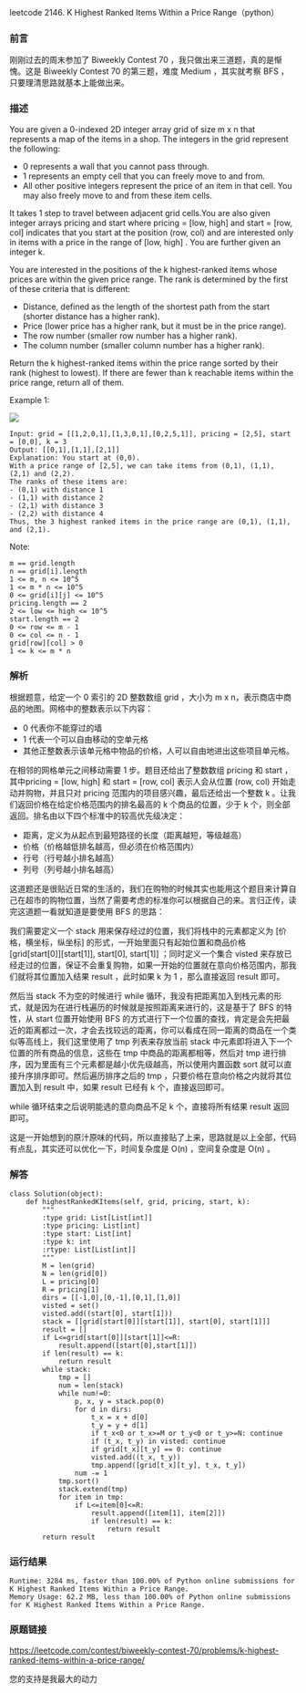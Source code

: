 leetcode  2146. K Highest Ranked Items Within a Price Range（python）

### 前言



刚刚过去的周末参加了 Biweekly Contest 70  ，我只做出来三道题，真的是惭愧。这是 Biweekly Contest 70 的第三题，难度 Medium ，其实就考察 BFS ，只要理清思路就基本上能做出来。


### 描述


You are given a 0-indexed 2D integer array grid of size m x n that represents a map of the items in a shop. The integers in the grid represent the following:

* 0 represents a wall that you cannot pass through.
* 1 represents an empty cell that you can freely move to and from.
* All other positive integers represent the price of an item in that cell. You may also freely move to and from these item cells.

It takes 1 step to travel between adjacent grid cells.You are also given integer arrays pricing and start where pricing = [low, high] and start = [row, col] indicates that you start at the position (row, col) and are interested only in items with a price in the range of [low, high] . You are further given an integer k.

You are interested in the positions of the k highest-ranked items whose prices are within the given price range. The rank is determined by the first of these criteria that is different:

* Distance, defined as the length of the shortest path from the start (shorter distance has a higher rank).
* Price (lower price has a higher rank, but it must be in the price range).
* The row number (smaller row number has a higher rank).
* The column number (smaller column number has a higher rank).

Return the k highest-ranked items within the price range sorted by their rank (highest to lowest). If there are fewer than k reachable items within the price range, return all of them.


Example 1:

![](https://assets.leetcode.com/uploads/2021/12/16/example1drawio.png)

	Input: grid = [[1,2,0,1],[1,3,0,1],[0,2,5,1]], pricing = [2,5], start = [0,0], k = 3
	Output: [[0,1],[1,1],[2,1]]
	Explanation: You start at (0,0).
	With a price range of [2,5], we can take items from (0,1), (1,1), (2,1) and (2,2).
	The ranks of these items are:
	- (0,1) with distance 1
	- (1,1) with distance 2
	- (2,1) with distance 3
	- (2,2) with distance 4
	Thus, the 3 highest ranked items in the price range are (0,1), (1,1), and (2,1).


Note:

	m == grid.length
	n == grid[i].length
	1 <= m, n <= 10^5
	1 <= m * n <= 10^5
	0 <= grid[i][j] <= 10^5
	pricing.length == 2
	2 <= low <= high <= 10^5
	start.length == 2
	0 <= row <= m - 1
	0 <= col <= n - 1
	grid[row][col] > 0
	1 <= k <= m * n


### 解析


根据题意，给定一个 0 索引的 2D 整数数组 grid ，大小为 m x n，表示商店中商品的地图。网格中的整数表示以下内容：

* 0 代表你不能穿过的墙
* 1 代表一个可以自由移动的空单元格
* 其他正整数表示该单元格中物品的价格，人可以自由地进出这些项目单元格。

在相邻的网格单元之间移动需要 1 步。题目还给出了整数数组 pricing 和  start ，其中pricing = [low, high] 和 start = [row, col] 表示人会从位置 (row, col) 开始走动并购物，并且只对 pricing 范围内的项目感兴趣，最后还给出一个整数 k 。让我们返回价格在给定价格范围内的排名最高的 k 个商品的位置，少于 k 个，则全部返回。排名由以下四个标准中的较高优先级决定：

* 距离，定义为从起点到最短路径的长度（距离越短，等级越高）
* 价格（价格越低排名越高，但必须在价格范围内）
* 行号（行号越小排名越高）
* 列号（列号越小排名越高）

这道题还是很贴近日常的生活的，我们在购物的时候其实也能用这个题目来计算自己在超市的购物位置，当然了需要考虑的标准你可以根据自己的来。言归正传，读完这道题一看就知道是要使用 BFS 的思路：

我们需要定义一个 stack 用来保存经过的位置，我们将栈中的元素都定义为 [价格，横坐标，纵坐标] 的形式，一开始里面只有起始位置和商品价格 [grid[start[0]][start[1]], start[0], start[1]]  ；同时定义一个集合 visted 来存放已经走过的位置，保证不会重复购物，如果一开始的位置就在意向价格范围内，那我们就将其位置加入结果 result ，此时如果 k 为 1 ，那么直接返回 result 即可。

然后当 stack 不为空的时候进行 while 循环，我没有把距离加入到栈元素的形式，就是因为在进行栈遍历的时候就是按照距离来进行的，这是基于了 BFS 的特性，从 start 位置开始使用 BFS 的方式进行下一个位置的查找，肯定是会先把最近的距离都过一次，才会去找较远的距离，你可以看成在同一距离的商品在一个类似等高线上，我们这里使用了 tmp 列表来存放当前 stack 中元素即将进入下一个位置的所有商品的信息，这些在 tmp 中商品的距离都相等，然后对 tmp 进行排序，因为里面有三个元素都是越小优先级越高，所以使用内置函数 sort 就可以直接升序排序即可。然后遍历排序之后的 tmp ，只要价格在意向价格之内就将其位置加入到 result 中，如果 result 已经有 k 个，直接返回即可。

while 循环结束之后说明能选的意向商品不足 k 个，直接将所有结果 result 返回即可。

这是一开始想到的原汁原味的代码，所以直接贴了上来，思路就是以上全部，代码有点乱，其实还可以优化一下，时间复杂度是 O(n) ，空间复杂度是 O(n) 。
### 解答
				

	class Solution(object):
	    def highestRankedKItems(self, grid, pricing, start, k):
	        """
	        :type grid: List[List[int]]
	        :type pricing: List[int]
	        :type start: List[int]
	        :type k: int
	        :rtype: List[List[int]]
	        """
	        M = len(grid)
	        N = len(grid[0])
	        L = pricing[0]
	        R = pricing[1]
	        dirs = [[-1,0],[0,-1],[0,1],[1,0]]
	        visted = set()
	        visted.add((start[0], start[1]))
	        stack = [[grid[start[0]][start[1]], start[0], start[1]]]
	        result = []
	        if L<=grid[start[0]][start[1]]<=R:
	            result.append([start[0],start[1]])
	        if len(result) == k:
	            return result
	        while stack:
	            tmp = []
	            num = len(stack)
	            while num!=0:
	                p, x, y = stack.pop(0)
	                for d in dirs:
	                    t_x = x + d[0]
	                    t_y = y + d[1]
	                    if t_x<0 or t_x>=M or t_y<0 or t_y>=N: continue
	                    if (t_x, t_y) in visted: continue
	                    if grid[t_x][t_y] == 0: continue
	                    visted.add((t_x, t_y))
	                    tmp.append([grid[t_x][t_y], t_x, t_y])
	                num -= 1
	            tmp.sort()
	            stack.extend(tmp)
	            for item in tmp:
	                if L<=item[0]<=R:
	                    result.append([item[1], item[2]])
	                    if len(result) == k:
	                        return result
	        return result
	        
	        
            	      
			
### 运行结果

	Runtime: 3284 ms, faster than 100.00% of Python online submissions for K Highest Ranked Items Within a Price Range.
	Memory Usage: 62.2 MB, less than 100.00% of Python online submissions for K Highest Ranked Items Within a Price Range.

### 原题链接

https://leetcode.com/contest/biweekly-contest-70/problems/k-highest-ranked-items-within-a-price-range/




您的支持是我最大的动力
